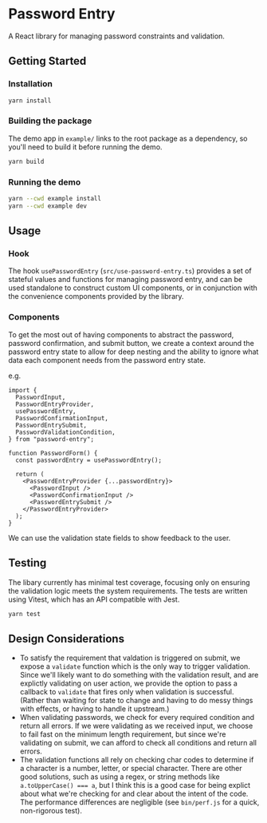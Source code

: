 # Password Entry

A React library for managing password constraints and validation.

## Getting Started

### Installation

```sh
yarn install
```

### Building the package

The demo app in `example/` links to the root package as a dependency, so you'll need to build it before running the demo.

```sh
yarn build
```

### Running the demo

```sh
yarn --cwd example install
yarn --cwd example dev
```

## Usage

### Hook

The hook `usePasswordEntry` (`src/use-password-entry.ts`) provides a set of stateful values and functions for managing password entry, and can be used standalone to construct custom UI components, or in conjunction with the convenience components provided by the library.

### Components

To get the most out of having components to abstract the password, password confirmation, and submit button, we create a context around the password entry state to allow for deep nesting and the ability to ignore what data each component needs from the password entry state.

e.g.

```tsx
import {
  PasswordInput,
  PasswordEntryProvider,
  usePasswordEntry,
  PasswordConfirmationInput,
  PasswordEntrySubmit,
  PasswordValidationCondition,
} from "password-entry";

function PasswordForm() {
  const passwordEntry = usePasswordEntry();

  return (
    <PasswordEntryProvider {...passwordEntry}>
      <PasswordInput />
      <PasswordConfirmationInput />
      <PasswordEntrySubmit />
    </PasswordEntryProvider>
  );
}
```

We can use the validation state fields to show feedback to the user.

## Testing

The libary currently has minimal test coverage, focusing only on ensuring the validation logic meets the system requirements. The tests are written using Vitest, which has an API compatible with Jest.

```sh
yarn test
```

## Design Considerations

- To satisfy the requirement that valdation is triggered on submit, we expose a `validate` function which is the only way to trigger validation. Since we'll likely want to do something with the validation result, and are explictly validating on user action, we provide the option to pass a callback to `validate` that fires only when validation is successful. (Rather than waiting for state to change and having to do messy things with effects, or having to handle it upstream.)
- When validating passwords, we check for every required condition and return all errors. If we were validating as we received input, we choose to fail fast on the minimum length requirement, but since we're validating on submit, we can afford to check all conditions and return all errors.
- The validation functions all rely on checking char codes to determine if a character is a number, letter, or special character. There are other good solutions, such as using a regex, or string methods like `a.toUpperCase() === a`, but I think this is a good case for being explict about what we're checking for and clear about the intent of the code. The performance differences are negligible (see `bin/perf.js` for a quick, non-rigorous test).
